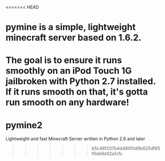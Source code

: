 <<<<<<< HEAD
<h1>pymine is a simple, lightweight minecraft server based on 1.6.2.</h1> 

The goal is to ensure it runs smoothly on an iPod Touch 1G jailbroken with Python 2.7 installed. If it runs smooth on that, it's gotta run smooth on any hardware!
=======
pymine2
=======

Lightweight and fast Minecraft Server written in Python 2.6 and later
>>>>>>> b5c46f207b4d480f0d9b625df85f0de9d42a1cfc

